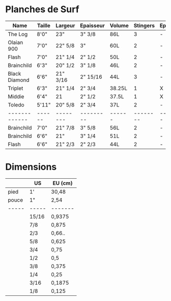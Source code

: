 # Planches de Surf

| Name          | Taille | Largeur  | Epaisseur | Volume | Stingers | Epoxy | Marque    |
| ------------- | ------ | -------- | --------- | ------ | -------- | ----- | --------- |
| The Log       | 8'0"   | 23"      | 3" 3/8    | 86L    | 3        | -     | Odysea    |
| Olaian 900    | 7'0"   | 22" 5/8  | 3"        | 60L    | 2        | -     | Decathlon |
| Flash         | 7'0"   | 21" 1/4  | 2" 1/2    | 50L    | 2        | -     | Softech   |
| Brainchild    | 6'3"   | 20" 1/2  | 3" 1/8    | 46L    | 2        | -     | Softech   |
| Black Diamond | 6'6"   | 21" 3/16 | 2" 15/16  | 44L    | 3        | -     | MF        |
| Triplet       | 6'3"   | 21" 1/4  | 2" 3/4    | 38.25L | 1        | X     | Softech   |
| Middie        | 6'4"   | 21       | 2" 1/2    | 37.5L  | 1        | X     | Softech   |
| Toledo        | 5'11"  | 20" 5/8  | 2" 3/4    | 37L    | 2        | -     | Softech   |
| ------------- | ------ | -------- | --------- | ------ | -------- | ----- | --------- |
| Brainchild    | 7'0"   | 21" 7/8  | 3" 5/8    | 56L    | 2        | -     | Softech   |
| Brainchild    | 6'6"   | 21"      | 3" 1/4    | 51L    | 2        | -     | Softech   |
| Flash         | 6'6"   | 21" 2/3  | 2" 2/3    | 44L    | 2        | -     | Softech   |

# Dimensions

|       | US    | EU (cm) |
| ----- | ----- | ------- |
| pied  | 1'    | 30,48   |
| pouce | 1"    | 2,54    |
| ----- | ----- | ------- |
|       | 15/16 | 0,9375  |
|       | 7/8   | 0,875   |
|       | 2/3   | 0,66..  |
|       | 5/8   | 0,625   |
|       | 3/4   | 0,75    |
|       | 1/2   | 0,5     |
|       | 3/8   | 0,375   |
|       | 1/4   | 0,25    |
|       | 3/16  | 0,1875  |
|       | 1/8   | 0,125   |
